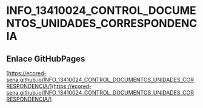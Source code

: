 # **INFO_13410024_CONTROL_DOCUMENTOS_UNIDADES_CORRESPONDENCIA**

## **Enlace GitHubPages**

[https://ecored-sena.github.io/INFO_13410024_CONTROL_DOCUMENTOS_UNIDADES_CORRESPONDENCIA/](https://ecored-sena.github.io/INFO_13410024_CONTROL_DOCUMENTOS_UNIDADES_CORRESPONDENCIA/)

#
